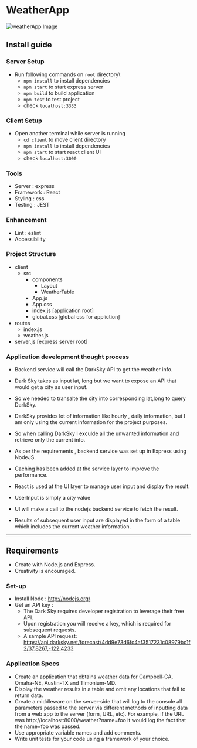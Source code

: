 # WeatherApp
![weatherApp Image](https://github.com/Darshitkuwadia/weatherApi/blob/master/appSS.png)

## Install guide

### Server Setup
- Run following commands on `root` directory\
  - `npm install` to install dependencies
  - `npm start` to start express server
  - `npm build` to build application
  - `npm test` to test project
  - check `localhost:3333` 

### Client Setup 

- Open another terminal while server is running
  - `cd client` to move client directory
  - `npm install` to install dependencies
  - `npm start` to start react client UI
  - check `localhost:3000` 

### Tools 
- Server : express
- Framework : React
- Styling : css
- Testing : JEST

### Enhancement 
- Lint : eslint
- Accessibility

### Project Structure
  - client
    - src
      - components
        - Layout
        - WeatherTable
      - App.js
      - App.css
      - index.js  [application root]
      - global.css  [global css for appliction]
  - routes
    - index.js
    - weather.js
  - server.js [express server root]

### Application development thought process

- Backend service will call the DarkSky API to get the weather info.
- Dark Sky takes as input lat, long but we want to expose an API that would get a city as user input.
- So we needed to transalte the city into corresponding lat,long to query DarkSky.
- DarkSky provides lot of information like hourly , daily information, but I am only using the current information for the project purposes. 
- So when calling DarkSky I exculde all the unwanted information and retrieve only the current info.
- As per the requirements , backend service was set up in Express using NodeJS.
- Caching has been added at the service layer to improve the performance.

- React is used at the UI layer to manage user input and display the result.
- UserInput is simply a city value
- UI will make a call to the nodejs backend service to fetch the result.
- Results of subsequent user input are displayed in the form of a table which includes the current weather information.

---

## Requirements

- Create with Node.js and Express.
- Creativity is encouraged.

### Set-up

- Install Node :  http://nodejs.org/
- Get an API key :  
  - The Dark Sky requires developer  registration to leverage their free API.
  - Upon registration you will receive a key, which is required for subsequent requests.
  - A sample API request: https://api.darksky.net/forecast/4dd9e73d6fc4af3517231c08979bc1f2/37.8267,-122.4233

### Application Specs

- Create an application that obtains weather data for Campbell-CA, Omaha-NE, Austin-TX and Timonium-MD. 
- Display the weather results in a table and omit any locations that fail to return data.
- Create a middleware on the server‐side that will log to the console all parameters passed to the server via different methods of inputting data from a web app to the server (form, URL, etc). For example, if the URL was http://localhost:8000/weather?name=foo it would log the fact that the name=foo was passed.
- Use appropriate variable names and add comments.
- Write unit tests for your code using a framework of your choice.
